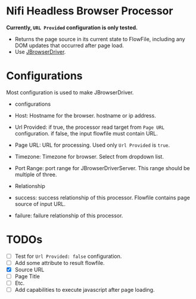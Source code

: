 Nifi Headless Browser Processor
================================

**Currently, `URL Provided` configuration is only tested.**

* Returns the page source in its current state to FlowFile, including any DOM updates that occurred after page load.
* Use [JBrowserDriver](https://github.com/MachinePublishers/jBrowserDriver).

# Configurations

Most configuration is used to make JBrowserDriver.

* configurations
 * Host: Hostname for the browser. hostname or ip address.
 * Url Provided: if true, the processor read target from `Page URL` configuration. if false, the input flowfile must contain URL.
 * Page URL: URL for processing. Used only `Url Provided` is `true`.
 * Timezone: Timezone for browser. Select from dropdown list.
 * Port Range: port range for JBrowserDriverServer. This range should be multiple of three.

* Relationship
 * success: success relationship of this processor. Flowfile contains page source of input URL.
 * failure: failure relationship of this processor.
 
# TODOs

- [ ] Test for `Url Provided: false` configuration.
- [ ] Add some attribute to result flowfile.
 - [x] Source URL
 - [ ] Page Title
 - [ ] Etc.
- [ ] Add capabilities to execute javascript after page loading. 